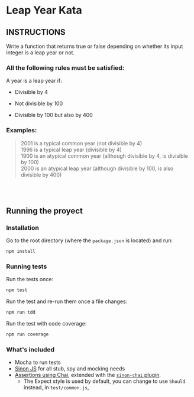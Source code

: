 # Leap Year Kata

## INSTRUCTIONS

 Write a function that returns true or false depending on whether its input integer is a leap year or not.

### All the following rules must be satisfied:

A year is a leap year if:

- Divisible by 4

- Not divisible by 100

- Divisible by 100 but also by 400

### Examples:

> 2001 is a typical common year (not divisible by 4)  
1996 is a typical leap year (divisible by 4)  
1900 is an atypical common year (although divisible by 4, is divisible by 100)  
2000 is an atypical leap year (although divisible by 100, is also divisible by 400)

<br>
<br>

## Running the proyect

### Installation

Go to the root directory (where the `package.json` is located) and run:

```bash
npm install
```

### Running tests

Run the tests once:

```bash
npm test
```

Run the test and re-run them once a file changes:

```bash
npm run tdd
```

Run the test with code coverage:

```bash
npm run coverage
```

### What's included

* Mocha to run tests
* [Sinon JS](http://sinonjs.org/) for all stub, spy and mocking needs
* [Assertions using Chai]((http://chaijs.com/api/bdd)), extended with the
  [`sinon-chai` plugin](https://github.com/domenic/sinon-chai).
  * The Expect style is used by default,
  you can change to use `Should` instead, in `test/common.js`,